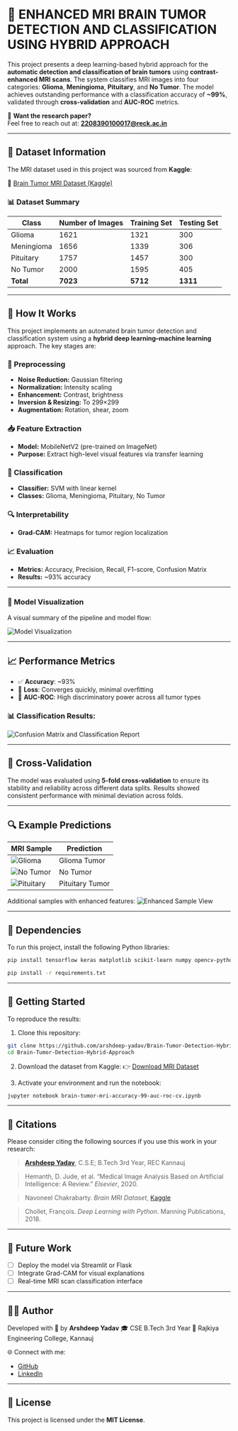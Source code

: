 # 🧠 ENHANCED MRI BRAIN TUMOR DETECTION AND CLASSIFICATION USING HYBRID APPROACH

This project presents a deep learning-based hybrid approach for the **automatic detection and classification of brain tumors** using **contrast-enhanced MRI scans**. The system classifies MRI images into four categories: **Glioma**, **Meningioma**, **Pituitary**, and **No Tumor**. The model achieves outstanding performance with a classification accuracy of **~99%**, validated through **cross-validation** and **AUC-ROC** metrics.

📩 **Want the research paper?**  
Feel free to reach out at: **2208390100017@reck.ac.in**

---

## 📂 Dataset Information

The MRI dataset used in this project was sourced from **Kaggle**:

🔗 [Brain Tumor MRI Dataset (Kaggle)](https://www.kaggle.com/datasets/navoneel/brain-mri-images-for-brain-tumor-detection)

### 📊 Dataset Summary

| Class      | Number of Images | Training Set | Testing Set |
| ---------- | ---------------- | ------------ | ----------- |
| Glioma     | 1621             | 1321         | 300         |
| Meningioma | 1656             | 1339         | 306         |
| Pituitary  | 1757             | 1457         | 300         |
| No Tumor   | 2000             | 1595         | 405         |
| **Total**  | **7023**         | **5712**     | **1311**    |

---

## 🧠 How It Works

This project implements an automated brain tumor detection and classification system using a **hybrid deep learning–machine learning** approach. The key stages are:

### 🔄 Preprocessing
- **Noise Reduction:** Gaussian filtering  
- **Normalization:** Intensity scaling  
- **Enhancement:** Contrast, brightness  
- **Inversion & Resizing:** To 299×299  
- **Augmentation:** Rotation, shear, zoom

### 📥 Feature Extraction
- **Model:** MobileNetV2 (pre-trained on ImageNet)  
- **Purpose:** Extract high-level visual features via transfer learning

### 🧮 Classification
- **Classifier:** SVM with linear kernel  
- **Classes:** Glioma, Meningioma, Pituitary, No Tumor

### 🔍 Interpretability
- **Grad-CAM:** Heatmaps for tumor region localization

### 📈 Evaluation
- **Metrics:** Accuracy, Precision, Recall, F1-score, Confusion Matrix  
- **Results:** ~93%  accuracy

---

### 🧩 Model Visualization

A visual summary of the pipeline and model flow:

![Model Visualization](visualselection.png)

---

## 📈 Performance Metrics

* ✅ **Accuracy**: ~93%  
* 🧮 **Loss**: Converges quickly, minimal overfitting  
* 📌 **AUC-ROC**: High discriminatory power across all tumor types

### 📊 Classification Results:

![Confusion Matrix and Classification Report](confusion_classification.jpg)

---

## 🧪 Cross-Validation

The model was evaluated using **5-fold cross-validation** to ensure its stability and reliability across different data splits. Results showed consistent performance with minimal deviation across folds.

---

## 🔍 Example Predictions

| MRI Sample                         | Prediction      |
| ---------------------------------- | --------------- |
| ![Glioma](predic_glioma.png)       | Glioma Tumor    |
| ![No Tumor](predic_notumor.png)    | No Tumor        |
| ![Pituitary](predic_pituitory.png) | Pituitary Tumor |

Additional samples with enhanced features:
![Enhanced Sample View](get_samples_with_enhancement.png)

---

## 🧠 Dependencies

To run this project, install the following Python libraries:

```bash
pip install tensorflow keras matplotlib scikit-learn numpy opencv-python
````
```bash
pip install -r requirements.txt
````

---

## 🚀 Getting Started

To reproduce the results:

1. Clone this repository:

```bash
git clone https://github.com/arshdeep-yadav/Brain-Tumor-Detection-Hybrid-Approach.git
cd Brain-Tumor-Detection-Hybrid-Approach
```

2. Download the dataset from Kaggle:
   👉 [Download MRI Dataset](https://www.kaggle.com/datasets/navoneel/brain-mri-images-for-brain-tumor-detection)

3. Activate your environment and run the notebook:

```bash
jupyter notebook brain-tumor-mri-accuracy-99-auc-roc-cv.ipynb
```

---

## 📜 Citations

Please consider citing the following sources if you use this work in your research:

> **[Arshdeep Yadav](https://github.com/arshdeepyadavofficial)**,
>  C.S.E; B.Tech 3rd Year,
>  REC Kannauj

> Hemanth, D. Jude, et al. “Medical Image Analysis Based on Artificial Intelligence: A Review.” *Elsevier*, 2020.

> Navoneel Chakrabarty. *Brain MRI Dataset*, [Kaggle](https://www.kaggle.com/datasets/navoneel/brain-mri-images-for-brain-tumor-detection)

> Chollet, François. *Deep Learning with Python*. Manning Publications, 2018.

---

## 📌 Future Work

* [ ] Deploy the model via Streamlit or Flask
* [ ] Integrate Grad-CAM for visual explanations
* [ ] Real-time MRI scan classification interface

---

## 👨‍💻 Author

Developed with 🖤 by **Arshdeep Yadav**
🎓 CSE B.Tech 3rd Year
🏫 Rajkiya Engineering College, Kannauj

🌐 Connect with me:

* [GitHub](https://github.com/arshdeepyadavofficial)
* [LinkedIn](https://www.linkedin.com/in/arshdeep-yadav-827aa1257?utm_source=share&utm_campaign=share_via&utm_content=profile&utm_medium=android_app)

---

## 📄 License

This project is licensed under the **MIT License**.

```

